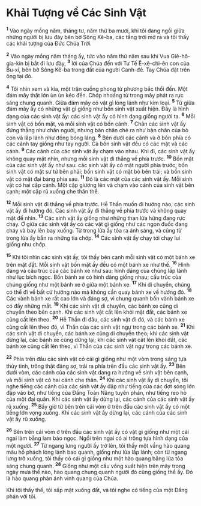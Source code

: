 # Khải Tượng về Các Sinh Vật
<sup><b>1</b></sup> Vào ngày mồng năm, tháng tư, năm thứ ba mươi, khi tôi đang ngồi giữa những người bị lưu đày bên bờ Sông Kê-ba, các tầng trời mở ra và tôi thấy các khải tượng của Ðức Chúa Trời.

<sup><b>2</b></sup> Vào ngày mồng năm tháng ấy, tức vào năm thứ năm sau khi Vua Giê-hô-gia-kin bị bắt đi lưu đày, <sup><b>3</b></sup> lời của Chúa đến với Tư Tế Ê-xê-chi-ên con của Bu-xi, bên bờ Sông Kê-ba trong đất của người Canh-đê. Tay Chúa đặt trên ông tại đó.

<sup><b>4</b></sup> Tôi nhìn xem và kìa, một trận cuồng phong từ phương bắc thổi đến. Một đám mây thật lớn ùn ùn kéo đến. Chớp nhoáng từ trong mây phát ra rực sáng chung quanh. Giữa đám mây có vật gì lóng lánh như kim loại. <sup><b>5</b></sup> Từ giữa đám mây ấy có những vật gì giống như bốn sinh vật xuất hiện. Ðây là hình dạng của các sinh vật ấy: các sinh vật ấy có hình dạng giống người ta. <sup><b>6</b></sup> Mỗi sinh vật có bốn mặt, và mỗi sinh vật có bốn cánh. <sup><b>7</b></sup> Chân các sinh vật ấy đứng thẳng như chân người, nhưng bàn chân chẻ ra như bàn chân của bò con và lấp lánh như đồng bóng láng. <sup><b>8</b></sup> Bên dưới các cánh và ở bốn phía có các cánh tay giống như tay người. Cả bốn sinh vật đều có các mặt và các cánh. <sup><b>9</b></sup> Các cánh của các sinh vật ấy chạm vào nhau. Khi đi, các sinh vật ấy không quay mặt nhìn, nhưng mỗi sinh vật đi thẳng về phía trước. <sup><b>10</b></sup> Bốn mặt của các sinh vật ấy như sau: các sinh vật ấy có mặt người phía trước; bốn sinh vật có mặt sư tử bên phải; bốn sinh vật có mặt bò bên trái; và bốn sinh vật có mặt đại bàng phía sau. <sup><b>11</b></sup> Ðó là các mặt của các sinh vật ấy. Mỗi sinh vật có hai cặp cánh. Một cặp giương lên và chạm vào cánh của sinh vật bên cạnh; một cặp rũ xuống che thân thể.

<sup><b>12</b></sup> Mỗi sinh vật đi thẳng về phía trước. Hễ Thần muốn đi hướng nào, các sinh vật ấy đi hướng đó. Các sinh vật ấy đi thẳng về phía trước và không quay mặt để nhìn. <sup><b>13</b></sup> Các sinh vật ấy giống như những than lửa hừng đang rực cháy. Ở giữa các sinh vật ấy có các vật gì giống như các ngọn đuốc đang cháy và bay lên bay xuống. Từ trong lửa ấy tỏa ra ánh sáng, và cũng từ trong lửa ấy bắn ra những tia chớp. <sup><b>14</b></sup> Các sinh vật ấy chạy tới chạy lui giống như chớp.

<sup><b>15</b></sup> Khi tôi nhìn các sinh vật ấy, tôi thấy bên cạnh mỗi sinh vật có một bánh xe trên mặt đất. Mỗi sinh vật bốn mặt ấy đều có một bánh xe như thế. <sup><b>16</b></sup> Hình dáng và cấu trúc của các bánh xe như sau: hình dáng của chúng lấp lánh như lục bích ngọc. Bốn bánh xe có hình dáng giống nhau; cấu trúc của chúng giống như một bánh xe ở giữa một bánh xe. <sup><b>17</b></sup> Khi di chuyển, chúng có thể đi về bất cứ hướng nào mà không cần quay bánh xe về hướng đó. <sup><b>18</b></sup> Các vành bánh xe rất cao lớn và đáng sợ, vì chung quanh bốn vành bánh xe có đầy những mắt. <sup><b>19</b></sup> Khi các sinh vật di chuyển, các bánh xe cũng di chuyển theo bên cạnh. Khi các sinh vật cất lên khỏi mặt đất, các bánh xe cũng cất lên theo. <sup><b>20</b></sup> Hễ Thần đi đâu, các sinh vật đi đó, và các bánh xe cũng cất lên theo đó, vì Thần của các sinh vật ngự trong các bánh xe. <sup><b>21</b></sup> Khi các sinh vật di chuyển, các bánh xe cũng di chuyển theo; khi các sinh vật dừng lại, các bánh xe cũng dừng lại; khi các sinh vật cất lên khỏi đất, các bánh xe cũng cất lên theo, vì Thần của các sinh vật ngự trong các bánh xe.

<sup><b>22</b></sup> Phía trên đầu các sinh vật có cái gì giống như một vòm trong sáng tựa thủy tinh, trông thật đáng sợ, trải ra phía trên đầu các sinh vật ấy. <sup><b>23</b></sup> Bên dưới vòm, các cánh của các sinh vật dang ra hướng về sinh vật bên cạnh, và mỗi sinh vật có hai cánh che thân. <sup><b>24</b></sup> Khi các sinh vật ấy di chuyển, tôi nghe tiếng các cánh của các sinh vật ấy đập như tiếng của các đợt sóng lớn đập vào bờ, như tiếng của Ðấng Toàn Năng tuyên phán, như tiếng reo hò của một đại quân. Khi các sinh vật ấy dừng lại, các cánh của các sinh vật ấy rũ xuống. <sup><b>25</b></sup> Bấy giờ từ bên trên cái vòm ở trên đầu các sinh vật ấy có một tiếng lớn vọng xuống. Khi các sinh vật ấy dừng lại, các cánh của các sinh vật ấy rũ xuống.

<sup><b>26</b></sup> Bên trên cái vòm ở trên đầu các sinh vật ấy có vật gì giống như một cái ngai làm bằng lam bảo ngọc. Ngồi trên ngai có ai trông tựa hình dạng của một người. <sup><b>27</b></sup> Từ ngang lưng người ấy trở lên, tôi thấy một vầng hào quang màu hổ phách lóng lánh bao quanh, giống như lửa lấp lánh; còn từ ngang lưng trở xuống, tôi thấy có cái gì giống như một hào quang bằng lửa tỏa sáng chung quanh. <sup><b>28</b></sup> Giống như một cầu vồng xuất hiện trên mây trong ngày mưa thể nào, hào quang chung quanh người đó cũng giống thể ấy. Ðó là hào quang phản ánh vinh quang của Chúa.

Khi tôi thấy thế, tôi sấp mặt xuống đất, và tôi nghe có tiếng của một Ðấng phán với tôi.

